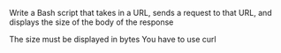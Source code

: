Write a Bash script that takes in a URL, sends a request to that URL, and displays the size of the body of the response

The size must be displayed in bytes
You have to use curl
